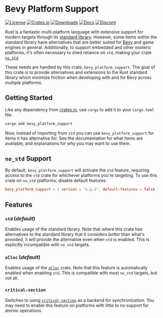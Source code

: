 # Bevy Platform Support

[![License](https://img.shields.io/badge/license-MIT%2FApache-blue.svg)](https://github.com/bevyengine/bevy#license)
[![Crates.io](https://img.shields.io/crates/v/bevy_platform_support.svg)](https://crates.io/crates/bevy_platform_support)
[![Downloads](https://img.shields.io/crates/d/bevy_platform_support.svg)](https://crates.io/crates/bevy_platform_support)
[![Docs](https://docs.rs/bevy_platform_support/badge.svg)](https://docs.rs/bevy_platform_support/latest/bevy_platform_support/)
[![Discord](https://img.shields.io/discord/691052431525675048.svg?label=&logo=discord&logoColor=ffffff&color=7389D8&labelColor=6A7EC2)](https://discord.gg/bevy)

Rust is a fantastic multi-platform language with extensive support for modern targets through its [standard library](https://doc.rust-lang.org/stable/std/).
However, some items within the standard library have alternatives that are better suited for [Bevy](https://crates.io/crates/bevy) and game engines in general.
Additionally, to support embedded and other esoteric platforms, it's often necessary to shed reliance on `std`, making your crate [`no_std`](https://docs.rust-embedded.org/book/intro/no-std.html).

These needs are handled by this crate, `bevy_platform_support`.
The goal of this crate is to provide alternatives and extensions to the Rust standard library which minimize friction when developing with and for Bevy across multiple platforms.

## Getting Started

Like any dependency from [crates.io](https://crates.io/), use `cargo` to add it to your `Cargo.toml` file:

```sh
cargo add bevy_platform_support
```

Now, instead of importing from `std` you can use `bevy_platform_support` for items it has alternative for.
See the documentation for what items are available, and explanations for _why_ you may want to use them.

## `no_std` Support

By default, `bevy_platform_support` will activate the `std` feature, requiring access to the `std` crate for whichever platforms you're targeting.
To use this crate on `no_std` platforms, disable default features:

```toml
bevy_platform_support = { version = "x.y.z", default-features = false }
```

## Features

### `std` (_default_)

Enables usage of the standard library. Note that where this crate has alternatives to the standard library that it considers _better_ than what's provided, it will provide the alternative even when `std` is enabled.
This is explicitly incompatible with `no_std` targets.

### `alloc` (_default_)

Enables usage of the [`alloc`](https://doc.rust-lang.org/stable/alloc/) crate. Note that this feature is automatically enabled when enabling `std`.
This is compatible with most `no_std` targets, but not all.

### `critical-section`

Switches to using [`critical-section`](https://docs.rs/critical-section/latest/critical_section/) as a backend for synchronization.
You may need to enable this feature on platforms with little to no support for atomic operations.
